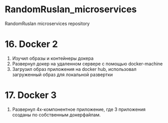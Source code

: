 # RandomRuslan_microservices
RandomRuslan microservices repository


# 16. Docker 2

1. Изучил образы и контейнеры докера
2. Развернул докер на удаленном сервере с помощью docker-machine
3. Загрузил образ приложения на docker hub, использовал загруженный образ для локальной развертки


# 17. Docker 3
1. Развернул 4х-компонентное приложение, где 3 приложения созданы по собственным докерфайлам.
